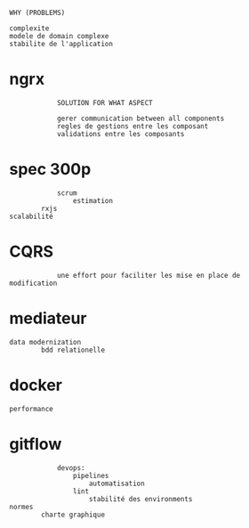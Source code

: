 
    WHY (PROBLEMS)

    complexite
    modele de domain complexe
    stabilite de l'application
#           ngrx        
    
                SOLUTION FOR WHAT ASPECT

                gerer communication between all components 
                regles de gestions entre les composant
                validations entre les composants
#           spec 300p 
                scrum
                    estimation 
            rxjs 
    scalabilité
#            CQRS
            
                une effort pour faciliter les mise en place de modification
#           mediateur

    data modernization
            bdd relationelle
#           docker

    performance
#           gitflow
                devops:
                    pipelines 
                        automatisation  
                    lint
                        stabilité des environments
    normes
            charte graphique


